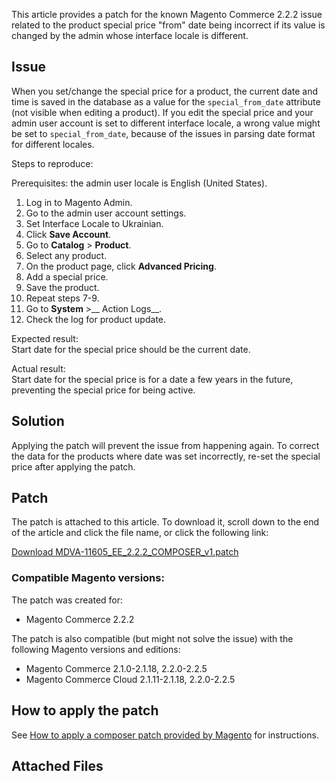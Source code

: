 This article provides a patch for the known&nbsp;Magento Commerce 2.2.2 issue related to the product special price "from" date being incorrect if its value is changed by the admin whose interface locale is different.

## Issue

When you set/change the special price for a product,&nbsp;the current date and time is saved in the database as a value for the `` special_from_date `` attribute (not visible when editing a product). If you edit the special price and&nbsp;your admin user account is set to different interface locale, a wrong value might be set to&nbsp;`` special_from_date ``, because of the issues in parsing date format for different locales.

<span class="wysiwyg-underline">Steps to reproduce</span>:

Prerequisites: the admin user locale is English (United States).

1.   Log in to Magento Admin.
2.   Go to the admin user account settings.
3.   Set Interface Locale to Ukrainian.
4.   Click __Save Account__.
5.   Go to __Catalog__ &gt; __Product__.
6.   Select any product.
7.   On the product page, click __Advanced Pricing__.
8.   Add a special price.
9.   Save the product.
10.   Repeat steps 7-9.
11.   Go to __System__ &gt;__ Action Logs__.
12.   Check the log for product update.

<span class="wysiwyg-underline">Expected result</span>:  
 Start date for the special price should be the current date.

<span class="wysiwyg-underline">Actual result</span>:  
 Start date for the special price is for a date a few years in the future, preventing the special price for being active.

## Solution

Applying the patch will prevent the issue from happening again. To correct the data for the products where date was set incorrectly, re-set the special price after applying the patch.

## Patch

The patch is attached to this article. To download it, scroll down to the end of the article and click the file name, or click the following link:

<a href="https://support.magento.com/hc/article_attachments/360025650852/MDVA-11605_EE_2.2.2_COMPOSER_v1.patch" target="_self">Download&nbsp;MDVA-11605\_EE\_2.2.2\_COMPOSER\_v1.patch</a>

### Compatible Magento versions:

The patch was created for:

*   Magento Commerce 2.2.2

The patch is also compatible (but might not solve the issue) with the following Magento versions and editions:

*   Magento Commerce 2.1.0-2.1.18, 2.2.0-2.2.5
*   Magento Commerce Cloud 2.1.11-2.1.18,&nbsp;2.2.0-2.2.5

## How to apply the patch

See <a href="https://support.magento.com/hc/en-us/articles/360028367731" target="_self">How to apply a composer patch provided by Magento</a> for instructions.

## Attached Files